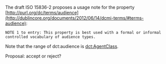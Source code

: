 The draft ISO 15836-2 proposes a usage note for the property [http://purl.org/dc/terms/audience](http://dublincore.org/documents/2012/06/14/dcmi-terms/#terms-audience):

    NOTE 1 to entry: This property is best used with a formal or informal
    controlled vocabulary of audience types.
    
Note that the range of dct:audience is [dct:AgentClass](http://dublincore.org/documents/2012/06/14/dcmi-terms/#terms-AgentClass).

Proposal: accept or reject?
